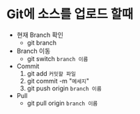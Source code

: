 # Git에 소스를 업로드 할때

+ 현재 Branch 확인
  + git branch
+ Branch 이동
  + git switch `branch 이름`
+ Commit
  1. git add `커밋할 파일`
  2. git commit -m "`메세지`"
  3. git push origin `branch 이름`
+ Pull
  + git pull origin `branch 이름`